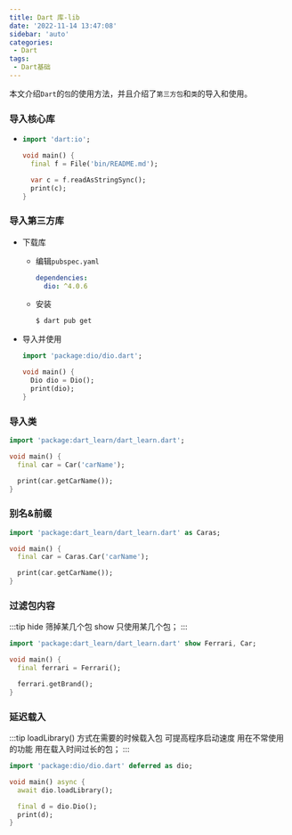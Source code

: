 ```yaml
---
title: Dart 库-lib
date: '2022-11-14 13:47:08'
sidebar: 'auto'
categories:
 - Dart
tags:
 - Dart基础
---
```



本文介绍`Dart`的`包`的使用方法，并且介绍了`第三方包`和`类`的导入和使用。
<!-- more -->


### 导入核心库
  - ```dart
    import 'dart:io';

    void main() {
      final f = File('bin/README.md');

      var c = f.readAsStringSync();
      print(c);
    }
    ```

### 导入第三方库
  - 下载库
    - 编辑`pubspec.yaml`
      ```yml
      dependencies:
        dio: ^4.0.6
      ```

    - 安装
      ```sh
      $ dart pub get
      ```

  - 导入并使用
    ```dart
    import 'package:dio/dio.dart';

    void main() {
      Dio dio = Dio();
      print(dio);
    }
    ```

### 导入类
  ```dart
  import 'package:dart_learn/dart_learn.dart';

  void main() {
    final car = Car('carName');

    print(car.getCarName());
  }
  ```

### 别名&前缀
  ```dart
  import 'package:dart_learn/dart_learn.dart' as Caras;

  void main() {
    final car = Caras.Car('carName');

    print(car.getCarName());
  }
  ```

### 过滤包内容
:::tip
hide 筛掉某几个包 show 只使用某几个包；
:::
  ```dart
  import 'package:dart_learn/dart_learn.dart' show Ferrari, Car;

  void main() {
    final ferrari = Ferrari();

    ferrari.getBrand();
  }
  ```

### 延迟载入
:::tip
loadLibrary() 方式在需要的时候载入包 可提高程序启动速度 用在不常使用的功能 用在载入时间过长的包；
:::
  ```dart
  import 'package:dio/dio.dart' deferred as dio;

  void main() async {
    await dio.loadLibrary();

    final d = dio.Dio();
    print(d);
  }

  ```
